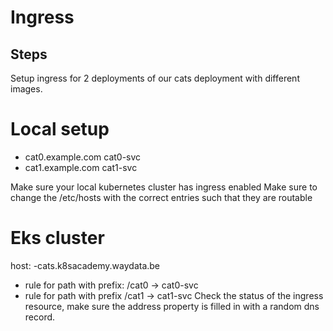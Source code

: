# Ingress

## Steps

Setup ingress for 2 deployments of our cats deployment with different images.

# Local setup
- cat0.example.com cat0-svc
- cat1.example.com cat1-svc

Make sure your local kubernetes cluster has ingress enabled
Make sure to change the /etc/hosts with the correct entries such that they are routable

# Eks cluster
host: <first-username>-cats.k8sacademy.waydata.be
- rule for path with prefix: /cat0 -> cat0-svc
- rule for path with prefix /cat1 -> cat1-svc
  Check the status of the ingress resource, make sure the address property is filled in with a random dns record.
